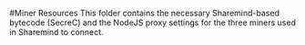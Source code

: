 #Miner Resources
This folder contains the necessary Sharemind-based bytecode (SecreC) and the NodeJS proxy settings for the three miners used in Sharemind to connect.
